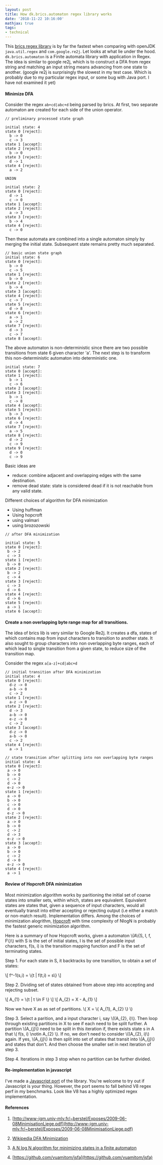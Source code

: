```yaml
---
layout: post
title: How dk.brics.automaton regex library works
date: '2018-11-22 10:16:00'
mathjax: true
tags:
- technical
---
```


This [brics regex library](http://www.brics.dk/automaton/) is by far the fastest when comparing with openJDK `java.util.regex` and `com.google.re2j`. Let looks at what lie under the hood. `dk.brics.automaton` is a Finite automata library with application in Regex. The idea is similar to google re2j, which is to construct a DFA from regex string and matching an input string means advancing from one state to another. (google re2j is surprisingly the slowest in my test case. Which is probably due to my particular regex input, or some bug with Java port. I have not examined it yet)

#### Minimize DFA

Consider the regex `ab+cd|abc+d` being parsed by brics. At first, two separate automaton are created for each side of the union operator. 

```
// preliminary processed state graph

initial state: 4
state 0 [reject]:
  b -> 0
  c -> 3
state 1 [accept]:
state 2 [reject]:
  b -> 0
state 3 [reject]:
  d -> 1
state 4 [reject]:
  a -> 2

UNION

initial state: 2
state 0 [reject]:
  d -> 1
  c -> 0
state 1 [accept]:
state 2 [reject]:
  a -> 3
state 3 [reject]:
  b -> 4
state 4 [reject]:
  c -> 0
```

Then these automata are combined into a single automaton simply by merging the initial state. Subsequent state remains pretty much separated. 

```
// basic union state graph 
initial state: 6
state 0 [reject]:
  b -> 0
  c -> 5
state 1 [reject]:
  b -> 0
state 2 [reject]:
  b -> 4
state 3 [accept]:
state 4 [reject]:
  c -> 7
state 5 [reject]:
  d -> 8
state 6 [reject]:
  a -> 1
  a -> 2
state 7 [reject]:
  d -> 3
  c -> 7
state 8 [accept]:
```

The above automaton is non-deterministic since there are two possible transitions from state 6 given character 'a'. The next step is to transform this non-deterministic automaton into deterministic one. 

```
initial state: 7
state 0 [accept]:
state 1 [reject]:
  b -> 1
  c -> 6
state 2 [accept]:
state 3 [reject]:
  b -> 1
  c -> 8
state 4 [accept]:
state 5 [reject]:
  b -> 3
state 6 [reject]:
  d -> 4
state 7 [reject]:
  a -> 5
state 8 [reject]:
  d -> 2
  c -> 9
state 9 [reject]:
  d -> 0
  c -> 9
```

Basic ideas are 

- reduce: combine adjacent and overlapping edges with the same destination.
- remove dead state: state is considered dead if it is not reachable from any valid state.

Different choices of algorithm for DFA minimization

- Using huffman
- Using hopcroft
- using valmari
- using brozozowski

```
// after DFA minimization

initial state: 5
state 0 [reject]:
 b -> 2
 c -> 3
state 1 [reject]:
 b -> 0
state 2 [reject]:
 b -> 2
 c -> 4
state 3 [reject]:
 c -> 3
 d -> 6
state 4 [reject]:
 d -> 6
state 5 [reject]:
 a -> 1
state 6 [accept]:
```

#### Create a non overlapping byte range map for all transitions.

The idea of brics lib is very similar to Google Re2j. It creates a dfa, states of which contains map from input characters to transition to another state. It also sought to group characters into non overlapping byte ranges, each of which lead to single transition from a given state, to reduce size of the transition map. 

Consider the regex `a[a-z]+cd|abc+d`

```
// initial transition after DFA minimization
initial state: 4
state 0 [reject]:
  d-z -> 0
  a-b -> 0
  c -> 2
state 1 [reject]:
  a-z -> 0
state 2 [reject]:
  d -> 3
  a-b -> 0
  e-z -> 0
  c -> 2
state 3 [accept]:
  d-z -> 0
  a-b -> 0
  c -> 2
state 4 [reject]:
  a -> 1

// state transition after splitting into non overlapping byte ranges
initial state: 4
state 0 [reject]:
 a -> 0
 b -> 0
 c -> 2
 d -> 0
 e-z -> 0
state 1 [reject]:
 a -> 0
 b -> 0
 c -> 0
 d -> 0
 e-z -> 0
state 2 [reject]:
 a -> 0
 b -> 0
 c -> 2
 d -> 3
 e-z -> 0
state 3 [accept]:
 a -> 0
 b -> 0
 c -> 2
 d -> 0
 e-z -> 0
state 4 [reject]:
 a -> 1

```

#### Review of Hopcroft DFA minimization

Most minimization algorithm works by paritioning the initial set of coarse states into smaller sets, within which, states are equivalent. Equivalent states are states that, given a sequence of input characters, would all eventually transit into either accepting or rejecting output (i.e either a match or non-match result). Implementation differs. Among the choices of minimization alogrithm, [Hopcroft](http://i.stanford.edu/pub/cstr/reports/cs/tr/71/190/CS-TR-71-190.pdf) with time complexity of NlogN is probably the fastest generic minimization algorithm. 

Here is a summary of how Hopcroft works, given a automaton \\(A\\{S, I, f, F\\}\\) with S is the set of initial states, I is the set of possible input characters, f(s, i) is the transition mapping function and F is the set of terminating states.

Step 1. For each state in S, it backtracks by one transition, to obtain a set of states:

\\[ f^-1(s,i) = \\{t \| f(t,i) = s\\} \\]

Step 2. Dividing set of states obtained from above step into accepting and rejecting subset. 

\\[ A_{1} = \\{t \| t \in F \\} \\]
\\[ A_{2} = X - A_{1} \\]

Now we have X as as set of partitions. \\( X = \\{ A_{1}, A_{2} \\} \\)

Step 3. Select a parition, and a input character i, say \\((A_{2}, i)\\). Then loop through existing partitions in X to see if each need to be split further. A partition \\(A_{j}\\) need to be split in this iteration if, there exists state s in A that \\( f(s, i) \notin A_{2} \\). If no, we don't need to consider \\((A_{2}, i)\\) again. If yes, \\(A_{j}\\) is then split into set of states that transit into \\(A_{j}\\) and states that don't. And then choose the smaller set in next iteration of step 3.

Step 4. Iterations in step 3 stop when no partition can be further divided. 

#### Re-implementation in javascript

I've made a [Javascript port](https://github.com/vuamitom/jsfa) of the library. You're welcome to try out if Javascript is your thing. However, the port seems to fall behind V8 regex perf in my benchmarks. Look like V8 has a highly optimized regex implementation. 

#### References

1. [http://www-igm.univ-mlv.fr/~berstel/Exposes/2009-06-08MinimisationLiege.pdf](http://www-igm.univ-mlv.fr/~berstel/Exposes/2009-06-08MinimisationLiege.pdf)

2. [Wikipedia DFA Minimization](https://en.wikipedia.org/wiki/DFA_minimization)

3. [A N log N algorithm for minimizing states in a finite automaton](http://i.stanford.edu/pub/cstr/reports/cs/tr/71/190/CS-TR-71-190.pdf)

4. [https://github.com/vuamitom/jsfa](https://github.com/vuamitom/jsfa)